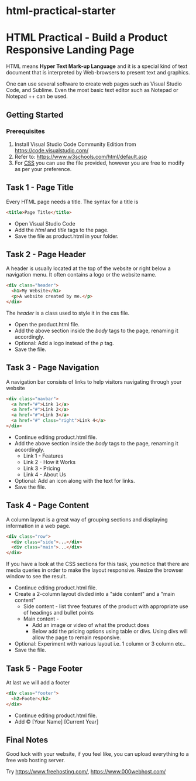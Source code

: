 # html-practical-starter
# HTML Practical - Build a Product Responsive Landing Page

HTML means **Hyper Text Mark-up Language** and it is a special kind of text document
that is interpreted by Web-browsers to present text and graphics. 

One can use several software to create web pages such as Visual Studio Code, and Sublime.
Even the most basic text editor such as Notepad or Notepad ++ can be used. 

## Getting Started

### Prerequisites

1. Install Visual Studio Code Community Edition from https://code.visualstudio.com/
2. Refer to: https://www.w3schools.com/html/default.asp 
3. For [CSS](https://github.com/Year-11-2020/html-practical-starter/blob/master/styles.css) you can use the file provided, however you are free to modify as per your preference.

## Task 1 - Page Title

Every HTML page needs a title. The syntax for a title is 
```html
<title>Page Title</title>
```
* Open Visual Studio Code
* Add the *html* and *title* tags to the page.
* Save the file as product.html in your folder.

## Task 2 - Page Header

A header is usually located at the top of the website or right below a navigation menu. 
It often contains a logo or the website name. 

```html
<div class="header">
  <h1>My Website</h1>
  <p>A website created by me.</p>
</div>
```
The *header* is a class used to style it in the css file. 

* Open the product.html file.
* Add the  above section inside the *body* tags to the page, renaming it accordingly. 
* Optional: Add a logo instead of the *p* tag.
* Save the file.

## Task 3 - Page Navigation

A navigation bar consists of links to help visitors navigating through your website

```html
<div class="navbar">
  <a href="#">Link 1</a>
  <a href="#">Link 2</a>
  <a href="#">Link 3</a>
  <a href="#" class="right">Link 4</a>
</div>
```

* Continue editing product.html file.
* Add the  above section inside the *body* tags to the page, renaming it accordingly.
    * Link 1 - Features
    * Link 2 - How it Works
    * Link 3 - Pricing
    * Link 4 - About Us
* Optional: Add an icon along with the text for links.
* Save the file.

## Task 4 - Page Content

A column layout is a great way of grouping sections and displaying information in a web page.

```html
<div class="row">
  <div class="side">...</div>
  <div class="main">...</div>
</div>
```

If you have a look at the CSS sections for this task, you notice that there are media queries in order to make the layout responsive. Resize the browser window to see the result.

* Continue editing product.html file.
* Create a 2-column layout divded into a "side content" and a "main content"
    * Side content - list three features of the product with appropriate use of headings and bullet points
    * Main content - 
        * Add an image or video of what the product does
        * Below add the pricing options using table or divs. Using divs will allow the page to
        remain responsive.
* Optional: Experiment with various layout i.e. 1 column or 3 column etc..
* Save the file.

## Task 5 - Page Footer

At last we will add a footer

```html
<div class="footer">
  <h2>Footer</h2>
</div>
```

* Continue editing product.html file.
* Add © [Your Name] [Current Year]

## Final Notes

Good luck with your website, if you feel like, you can upload everything to a free web hosting server.

Try https://www.freehosting.com/, https://www.000webhost.com/ 

